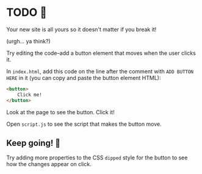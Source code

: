 # TODO 🚧

Your new site is all yours so it doesn't matter if you break it!

(urgh... ya think?)

Try editing the code–add a button element that moves when the user clicks it.

In `index.html`, add this code on the line after the comment with `ADD BUTTON HERE` in it (you can copy and paste the button element HTML):

```html
<button>
    Click me!
</button>
```

Look at the page to see the button. Click it!

Open `script.js` to see the script that makes the button move.

## Keep going! 🚀

Try adding more properties to the CSS `dipped` style for the button to see how the changes appear on click.
